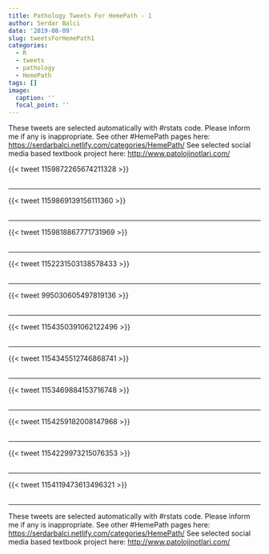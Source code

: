 ```yaml
---
title: Pathology Tweets For HemePath - 1
author: Serdar Balci
date: '2019-08-09'
slug: tweetsForHemePath1
categories:
  - R
  - tweets
  - pathology
  - HemePath
tags: []
image:
  caption: ''
  focal_point: ''
---
```



These tweets are selected automatically with #rstats code. Please inform me if any is inappropriate.
See other #HemePath pages here: https://serdarbalci.netlify.com/categories/HemePath/ 
See selected social media based textbook project here: http://www.patolojinotlari.com/

{{< tweet 1159872265674211328 >}}
<br>
<br>
<hr>
{{< tweet 1159869139156111360 >}}
<br>
<br>
<hr>
{{< tweet 1159818867771731969 >}}
<br>
<br>
<hr>
{{< tweet 1152231503138578433 >}}
<br>
<br>
<hr>
{{< tweet 995030605497819136 >}}
<br>
<br>
<hr>
{{< tweet 1154350391062122496 >}}
<br>
<br>
<hr>
{{< tweet 1154345512746868741 >}}
<br>
<br>
<hr>
{{< tweet 1153469884153716748 >}}
<br>
<br>
<hr>
{{< tweet 1154259182008147968 >}}
<br>
<br>
<hr>
{{< tweet 1154229973215076353 >}}
<br>
<br>
<hr>
{{< tweet 1154119473613496321 >}}
<br>
<br>
<hr>


These tweets are selected automatically with #rstats code. Please inform me if any is inappropriate.
See other #HemePath pages here: https://serdarbalci.netlify.com/categories/HemePath/ 
See selected social media based textbook project here: http://www.patolojinotlari.com/
